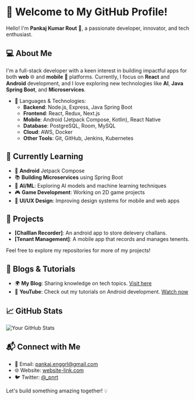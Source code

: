 # 🚀 Welcome to My GitHub Profile!

Hello! I'm **Pankaj Kumar Rout** 👋, a passionate developer, innovator, and tech enthusiast.

## 💻 About Me

I'm a full-stack developer with a keen interest in building impactful apps for both **web** 🌐 and **mobile** 📱 platforms. Currently, I focus on **React** and **Android** development, and I love exploring new technologies like **AI**, **Java Spring Boot**, and **Microservices**. 

- 🔧 Languages & Technologies:
  - **Backend**: Node.js, Express, Java Spring Boot
  - **Frontend**: React, Redux, Next.js
  - **Mobile**: Android (Jetpack Compose, Kotlin), React Native
  - **Database**: PostgreSQL, Room, MySQL
  - **Cloud**: AWS, Docker
  - **Other Tools**: Git, GitHub, Jenkins, Kubernetes

## 🌱 Currently Learning

- 📱 **Android** Jetpack Compose
- 📚 **Building Microservices** using Spring Boot
- 🤖 **AI/ML**: Exploring AI models and machine learning techniques
- 🎮 **Game Development**: Working on 2D game projects
- 🧩 **UI/UX Design**: Improving design systems for mobile and web apps

## 🚀 Projects

- **[Challlan Recorder]**: An android app to store delevery challans. 
- **[Tenant Management]**: A mobile app that records and manages tenents.

Feel free to explore my repositories for more of my projects!

## 📝 Blogs & Tutorials

- 🌍 **My Blog**: Sharing knowledge on tech topics. [Visit here](https://your-blog-link.com)
- 🎥 **YouTube**: Check out my tutorials on Android development. [Watch now](https://youtube-link.com)

## 📈 GitHub Stats

![Your GitHub Stats](https://github-readme-stats.vercel.app/api?username=your-github-username&show_icons=true&count_private=true&hide=prs)

## 📬 Connect with Me

- 📧 Email: [pankaj.enggrl@gmail.com](mailto:pankaj.enggrl@gmail.com)
- 🌐 Website: [website-link.com](https://)
- 🐦 Twitter: [@_pnrt](https://x.com/_pnrt)

Let's build something amazing together! 💡

<!---
pnrtx/pnrtx is a ✨ special ✨ repository because its `README.md` (this file) appears on your GitHub profile.
You can click the Preview link to take a look at your changes.
--->
